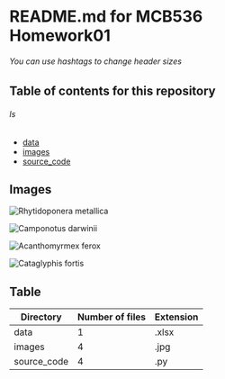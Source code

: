 # README.md for MCB536 Homework01
 ###### You can use hashtags to change header sizes

 ## Table of contents for this repository
 ###### ls
 - [data](https://github.com/skogut/tfcb-homework01/tree/main/data)
 - [images](https://github.com/skogut/tfcb-homework01/tree/main/images)
 - [source_code](https://github.com/skogut/tfcb-homework01/tree/main/source_code)

## Images
![Rhytidoponera metallica](blob/main/images/casent_0172345_Rhytidoponera_metallica.jpg)

![Camponotus darwinii](blob/main/images/casent_0191696_Camponotus_darwinii.jpg)

![Acanthomyrmex ferox](blob/main/images/casent_0901788_p_1_high_Acanthomyrmex_ferox.jpg)

![Cataglyphis fortis](blob/main/images/casent_0906296_p_1_high_Cataglyphis_fortis.jpg)

## Table

|  Directory | Number of files | Extension 
| -------- | -------- | ---- |
| data       | 1        | .xlsx  | 
| images       | 4        | .jpg  | 
| source_code        | 4        | .py  | 
